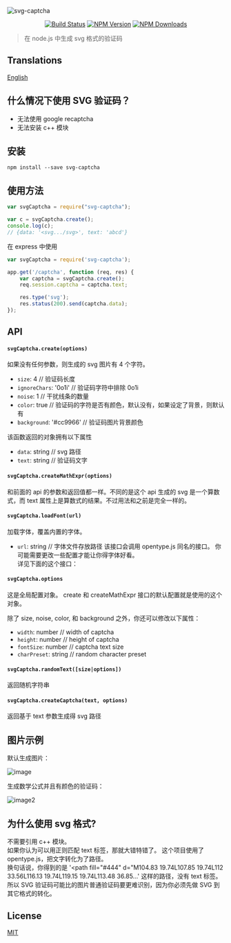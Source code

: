 ![svg-captcha](media/header.png)

<div align="center">

[![Build Status](https://img.shields.io/travis/lemonce/svg-captcha/master.svg?style=flat-square)](https://travis-ci.org/lemonce/svg-captcha)
[![NPM Version](https://img.shields.io/npm/v/svg-captcha.svg?style=flat-square)](https://www.npmjs.com/package/svg-captcha)
[![NPM Downloads](https://img.shields.io/npm/dm/svg-captcha.svg?style=flat-square)](https://www.npmjs.com/package/svg-captcha)

</div>

> 在 node.js 中生成 svg 格式的验证码

## Translations

[English](README.md)

## 什么情况下使用 SVG 验证码？

- 无法使用 google recaptcha
- 无法安装 c++ 模块

## 安装

```
npm install --save svg-captcha
```

## 使用方法

```js
var svgCaptcha = require("svg-captcha");

var c = svgCaptcha.create();
console.log(c);
// {data: '<svg.../svg>', text: 'abcd'}
```

在 express 中使用

```Javascript
var svgCaptcha = require('svg-captcha');

app.get('/captcha', function (req, res) {
	var captcha = svgCaptcha.create();
	req.session.captcha = captcha.text;

	res.type('svg');
	res.status(200).send(captcha.data);
});
```

## API

#### `svgCaptcha.create(options)`

如果没有任何参数，则生成的 svg 图片有 4 个字符。

- `size`: 4 // 验证码长度
- `ignoreChars`: '0o1i' // 验证码字符中排除 0o1i
- `noise`: 1 // 干扰线条的数量
- `color`: true // 验证码的字符是否有颜色，默认没有，如果设定了背景，则默认有
- `background`: '#cc9966' // 验证码图片背景颜色

该函数返回的对象拥有以下属性

- `data`: string // svg 路径
- `text`: string // 验证码文字

#### `svgCaptcha.createMathExpr(options)`

和前面的 api 的参数和返回值都一样。不同的是这个 api 生成的 svg 是一个算数式，而
text 属性上是算数式的结果。不过用法和之前是完全一样的。

#### `svgCaptcha.loadFont(url)`

加载字体，覆盖内置的字体。

- `url`: string // 字体文件存放路径
  该接口会调用 opentype.js 同名的接口。
  你可能需要更改一些配置才能让你得字体好看。  
  详见下面的这个接口：

#### `svgCaptcha.options`

这是全局配置对象。
create 和 createMathExpr 接口的默认配置就是使用的这个对象。

除了 size, noise, color, 和 background 之外，你还可以修改以下属性：

- `width`: number // width of captcha
- `height`: number // height of captcha
- `fontSize`: number // captcha text size
- `charPreset`: string // random character preset

#### `svgCaptcha.randomText([size|options])`

返回随机字符串

#### `svgCaptcha.createCaptcha(text, options)`

返回基于 text 参数生成得 svg 路径

## 图片示例

默认生成图片：

![image](media/example.png)

生成数学公式并且有颜色的验证码：

![image2](media/example-2.png)

## 为什么使用 svg 格式?

不需要引用 c++ 模块。  
如果你认为可以用正则匹配 text 标签，那就大错特错了。
这个项目使用了 opentype.js，把文字转化为了路径。  
换句话说，你得到的是
'&lt;path fill="#444" d="M104.83 19.74L107.85 19.74L112 33.56L116.13 19.74L119.15 19.74L113.48 36.85...'
这样的路径，没有 text 标签。所以 SVG 验证码可能比的图片普通验证码要更难识别，因为你必须先做 SVG 到其它格式的转化。

## License

[MIT](LICENSE.md)
